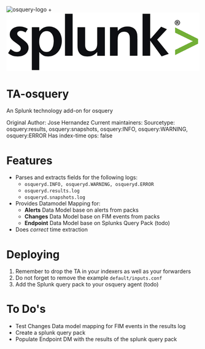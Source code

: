 ![osquery-logo](static/AppLogo.png) + ![Splunk-logo](static/splunk_logo.png)
# TA-osquery
An Splunk technology add-on for osquery

Original Author: Jose Hernandez
Current maintainers:
Sourcetype: osquery:results, osquery:snapshots, osquery:INFO, osquery:WARNING, osquery:ERROR
Has index-time ops: false


# Features
* Parses and extracts fields for the following logs: 
	* `osqueryd.INFO, osqueryd.WARNING, osqueryd.ERROR`
	* `osqueryd.results.log`
	* `osqueryd.snapshots.log`
* Provides Datamodel Mapping for:
	* **Alerts** Data Model base on alerts from packs
	* **Changes** Data Model base on FIM events from packs
	* **Endpoint** Data Model base on Splunks Query Pack (todo)
* Does _correct_ time extraction 

# Deploying
1. Remember to drop the TA in your indexers as well as your forwarders
2. Do not forget to remove the example `default/inputs.conf`
3. Add the Splunk query pack to your osquery agent (todo)

# To Do's
* Test Changes Data model mapping for FIM events in the results log
* Create a splunk query pack
* Populate Endpoint DM with the results of the splunk query pack

